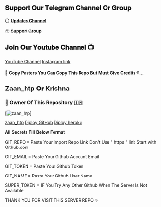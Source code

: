 ## 𝐒𝐮𝐩𝐩𝐨𝐫𝐭 𝐎𝐮𝐫 𝐓𝐞𝐥𝐞𝐠𝐫𝐚𝐦 𝐂𝐡𝐚𝐧𝐧𝐞𝐥 𝐎𝐫 𝐆𝐫𝐨𝐮𝐩

〇 [𝐔𝐩𝐝𝐚𝐭𝐞𝐬 𝐂𝐡𝐚𝐧𝐧𝐞𝐥](https://t.me/zaan_htp_study_chanel) 
 
〶 [𝐒𝐮𝐩𝐩𝐨𝐫𝐭 𝐆𝐫𝐨𝐮𝐩](https://t.me/zaan_htp_study_group)


## 𝐉𝐨𝐢𝐧 𝐎𝐮𝐫 𝐘𝐨𝐮𝐭𝐮𝐛𝐞 𝐂𝐡𝐚𝐧𝐧𝐞𝐥 📺

[YouTube Channel](https://youtube.com/@zaan_htp)
[Instagram link](http://instagram.com/zaan_htp)

#### 🥺 Copy Pasters You Can Copy This Repo But Must Give Credits ®️...

## Zaan_htp 𝐎𝐫 Krishna 

### 🌷 Owner Of This Repository 🇮🇳
[![zaan_htp](https://i.postimg.cc/DzCJ8MDc/IMG-20221211-102739-440.jpg)]

[zaan_htp](https://t.me/zaan_htp)
[Diploy GitHub](https://github.com/)
[Diploy heroku](https://id.heroku.com/login)

𝐀𝐥𝐥 𝐒𝐞𝐜𝐫𝐞𝐭𝐬 𝐅𝐢𝐥𝐥 𝐁𝐞𝐥𝐨𝐰 𝐅𝐨𝐫𝐦𝐚𝐭 

GIT_REPO = Paste Your Import Repo Link Don't Use " https " link Start with Github.com

GIT_EMAIL = Paste Your Github Account Email

GIT_TOKEN = Paste Your Github Token

GIT_NAME = Paste Your Github User Name

SUPER_TOKEN = IF You Try Any Other Github When The Server Is Not Available

 THANK YOU FOR VISIT THIS SERVER REPO ✨